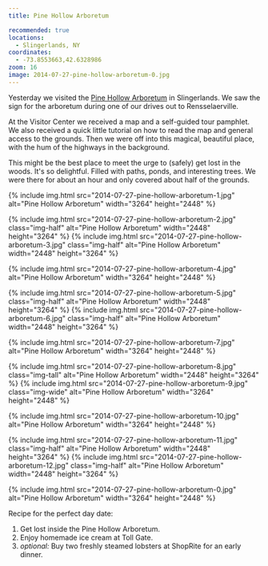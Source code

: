 ```yaml
---
title: Pine Hollow Arboretum

recommended: true
locations:
  - Slingerlands, NY
coordinates:
  - -73.8553663,42.6328986
zoom: 16
image: 2014-07-27-pine-hollow-arboretum-0.jpg
---
```


Yesterday we visited the [Pine Hollow Arboretum](http://www.pinehollowarboretum.org/) in Slingerlands. We saw the sign for the arboretum during one of our drives out to Rensselaerville.

At the Visitor Center we received a map and a self-guided tour pamphlet. We also received a quick little tutorial on how to read the map and general access to the grounds. Then we were off into this magical, beautiful place, with the hum of the highways in the background.

This might be the best place to meet the urge to (safely) get lost in the woods. It's so delightful. Filled with paths, ponds, and interesting trees. We were there for about an hour and only covered about half of the grounds.

<div class="photos">

{% include img.html src="2014-07-27-pine-hollow-arboretum-1.jpg" alt="Pine Hollow Arboretum" width="3264" height="2448" %}

{% include img.html src="2014-07-27-pine-hollow-arboretum-2.jpg" class="img-half" alt="Pine Hollow Arboretum" width="2448" height="3264" %}
{% include img.html src="2014-07-27-pine-hollow-arboretum-3.jpg" class="img-half" alt="Pine Hollow Arboretum" width="2448" height="3264" %}

{% include img.html src="2014-07-27-pine-hollow-arboretum-4.jpg" alt="Pine Hollow Arboretum" width="3264" height="2448" %}

{% include img.html src="2014-07-27-pine-hollow-arboretum-5.jpg" class="img-half" alt="Pine Hollow Arboretum" width="2448" height="3264" %}
{% include img.html src="2014-07-27-pine-hollow-arboretum-6.jpg" class="img-half" alt="Pine Hollow Arboretum" width="2448" height="3264" %}

{% include img.html src="2014-07-27-pine-hollow-arboretum-7.jpg" alt="Pine Hollow Arboretum" width="3264" height="2448" %}

{% include img.html src="2014-07-27-pine-hollow-arboretum-8.jpg" class="img-tall" alt="Pine Hollow Arboretum" width="2448" height="3264" %}
{% include img.html src="2014-07-27-pine-hollow-arboretum-9.jpg" class="img-wide" alt="Pine Hollow Arboretum" width="3264" height="2448" %}

{% include img.html src="2014-07-27-pine-hollow-arboretum-10.jpg" alt="Pine Hollow Arboretum" width="3264" height="2448" %}

{% include img.html src="2014-07-27-pine-hollow-arboretum-11.jpg" class="img-half" alt="Pine Hollow Arboretum" width="2448" height="3264" %}
{% include img.html src="2014-07-27-pine-hollow-arboretum-12.jpg" class="img-half" alt="Pine Hollow Arboretum" width="2448" height="3264" %}

{% include img.html src="2014-07-27-pine-hollow-arboretum-0.jpg" alt="Pine Hollow Arboretum" width="3264" height="2448" %}

</div>

Recipe for the perfect day date:

1.  Get lost inside the Pine Hollow Arboretum.
2.  Enjoy homemade ice cream at Toll Gate.
3.  _optional:_ Buy two freshly steamed lobsters at ShopRite for an early dinner.
